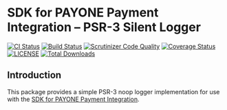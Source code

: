 SDK for PAYONE Payment Integration – PSR-3 Silent Logger
========================================================

[![CI Status](https://github.com/Cakasim/php-payone-sdk-silent-logger/workflows/CI/badge.svg?branch=master)](https://github.com/Cakasim/php-payone-sdk-silent-logger/actions)
[![Build Status](https://travis-ci.org/Cakasim/php-payone-sdk-silent-logger.svg?branch=master)](https://travis-ci.org/Cakasim/php-payone-sdk-silent-logger)
[![Scrutinizer Code Quality](https://scrutinizer-ci.com/g/Cakasim/php-payone-sdk-silent-logger/badges/quality-score.png?b=master)](https://scrutinizer-ci.com/g/Cakasim/php-payone-sdk-silent-logger/?branch=master)
[![Coverage Status](https://coveralls.io/repos/github/Cakasim/php-payone-sdk-silent-logger/badge.svg?branch=master)](https://coveralls.io/github/Cakasim/php-payone-sdk-silent-logger?branch=master)
[![LICENSE](https://img.shields.io/github/license/Cakasim/php-payone-sdk-silent-logger.svg)](LICENSE)
[![Total Downloads](https://poser.pugx.org/cakasim/payone-sdk-silent-logger/downloads)](https://packagist.org/packages/cakasim/payone-sdk-silent-logger)

Introduction
------------

This package provides a simple PSR-3 noop logger implementation for use with the
[SDK for PAYONE Payment Integration](https://github.com/Cakasim/php-payone-sdk).
